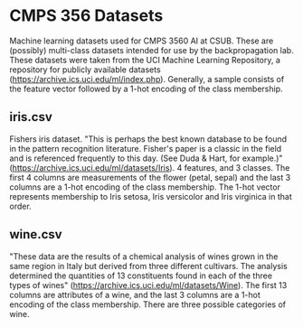 # CMPS 356 Datasets

Machine learning datasets used for CMPS 3560 AI at CSUB. These are (possibly) multi-class datasets intended for use by the backpropagation lab. These datasets were taken from the UCI Machine Learning Repository, a repository for publicly available datasets (<https://archive.ics.uci.edu/ml/index.php>). Generally, a sample consists of the feature vector followed by a 1-hot encoding of the class membership.

## iris.csv

Fishers iris dataset. "This is perhaps the best known database to be found in the pattern recognition literature. Fisher's paper is a classic in the field and is referenced frequently to this day. (See Duda & Hart, for example.)" (<https://archive.ics.uci.edu/ml/datasets/Iris>). 4 features, and 3 classes. The first 4 columns are measurements of the flower (petal, sepal) and the last 3 columns are a 1-hot encoding of the class membership. The 1-hot vector represents membership to Iris setosa, Iris versicolor and Iris virginica in that order.

## wine.csv

"These data are the results of a chemical analysis of wines grown in the same region in Italy but derived from three different cultivars. The analysis determined the quantities of 13 constituents found in each of the three types of wines" (<https://archive.ics.uci.edu/ml/datasets/Wine>). The first 13 columns are attributes of a wine, and the last 3 columns are a 1-hot encoding of the class membership. There are three possible categories of wine.
